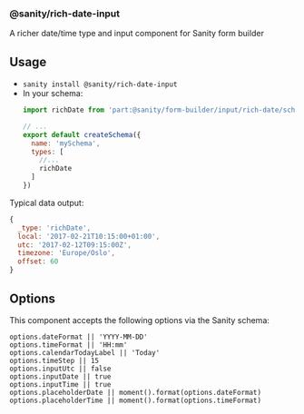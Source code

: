 ### @sanity/rich-date-input
A richer date/time type and input component for Sanity form builder

## Usage

- `sanity install @sanity/rich-date-input`
- In your schema:
  ```js
  import richDate from 'part:@sanity/form-builder/input/rich-date/schema'

  // ...
  export default createSchema({
    name: 'mySchema',
    types: [
      //...
      richDate
    ]
  })

  ```

Typical data output:

```js
{
  _type: 'richDate',
  local: '2017-02-21T10:15:00+01:00',
  utc: '2017-02-12T09:15:00Z',
  timezone: 'Europe/Oslo',
  offset: 60
}
```

## Options

This component accepts the following options via the Sanity schema:

```
options.dateFormat || 'YYYY-MM-DD'
options.timeFormat || 'HH:mm'
options.calendarTodayLabel || 'Today'
options.timeStep || 15
options.inputUtc || false
options.inputDate || true
options.inputTime || true
options.placeholderDate || moment().format(options.dateFormat)
options.placeholderTime || moment().format(options.timeFormat)
```
